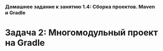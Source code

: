 ### Домашнее задание к занятию 1.4: Сборка проектов. Maven и Gradle

# Задача 2: Многомодульный проект на Gradle
